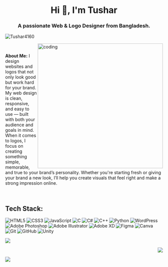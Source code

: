 <h1 align="center">Hi 👋, I'm Tushar</h1>
<h3 align="center">A passionate Web & Logo Designer from Bangladesh.</h3>

<p align="left"> <img src="https://komarev.com/ghpvc/?username=Tushar4160&label=Profile%20views&color=0e75b6&style=flat" alt="Tushar4160" /> </p>

<img align="right" alt="coding" width="400" src="https://user-images.githubusercontent.com/55389276/140866485-8fb1c876-9a8f-4d6a-98dc-08c4981eaf70.gif"><br>

<p align="left"> <b>About Me:</b> I design websites and logos that not only look good but work hard for your brand. My web design is clean, responsive, and easy to use — built with both your audience and goals in mind. When it comes to logos, I focus on creating something simple, memorable, and true to your brand’s personality. Whether you're starting fresh or giving your brand a new look, I’ll help you create visuals that feel right and make a strong impression online.</p><br>

## Tech Stack:
![HTML5](https://img.shields.io/badge/html5-%23E34F26.svg?style=for-the-badge&logo=html5&logoColor=white) ![CSS3](https://img.shields.io/badge/css3-%231572B6.svg?style=for-the-badge&logo=css3&logoColor=white) ![JavaScript](https://img.shields.io/badge/javascript-%23323330.svg?style=for-the-badge&logo=javascript&logoColor=%23F7DF1E) ![C](https://img.shields.io/badge/c-%2300599C.svg?style=for-the-badge&logo=c&logoColor=white) ![C#](https://img.shields.io/badge/c%23-%23239120.svg?style=for-the-badge&logo=csharp&logoColor=white) ![C++](https://img.shields.io/badge/c++-%2300599C.svg?style=for-the-badge&logo=c%2B%2B&logoColor=white) ![Python](https://img.shields.io/badge/python-3670A0?style=for-the-badge&logo=python&logoColor=ffdd54) ![WordPress](https://img.shields.io/badge/WordPress-%23117AC9.svg?style=for-the-badge&logo=WordPress&logoColor=white) ![Adobe Photoshop](https://img.shields.io/badge/adobe%20photoshop-%2331A8FF.svg?style=for-the-badge&logo=adobe%20photoshop&logoColor=white) ![Adobe Illustrator](https://img.shields.io/badge/adobe%20illustrator-%23FF9A00.svg?style=for-the-badge&logo=adobe%20illustrator&logoColor=white) ![Adobe XD](https://img.shields.io/badge/Adobe%20XD-470137?style=for-the-badge&logo=Adobe%20XD&logoColor=#FF61F6) ![Figma](https://img.shields.io/badge/figma-%23F24E1E.svg?style=for-the-badge&logo=figma&logoColor=white) ![Canva](https://img.shields.io/badge/Canva-%2300C4CC.svg?style=for-the-badge&logo=Canva&logoColor=white) ![Git](https://img.shields.io/badge/git-%23F05033.svg?style=for-the-badge&logo=git&logoColor=white) ![GitHub](https://img.shields.io/badge/github-%23121011.svg?style=for-the-badge&logo=github&logoColor=white) ![Unity](https://img.shields.io/badge/unity-%23000000.svg?style=for-the-badge&logo=unity&logoColor=white)


<p><img src="https://github-readme-stats.vercel.app/api/top-langs/?username=Tushar4160&theme=dark&hide_border=false&include_all_commits=false&count_private=false&layout=compact"></p>

<p align="right"><img src="https://github-readme-stats.vercel.app/api?username=Tushar4160&theme=dark&hide_border=false&include_all_commits=false&count_private=false"></p>

<p><img src="https://nirzak-streak-stats.vercel.app/?user=Tushar4160&theme=dark&hide_border=false"></p>

